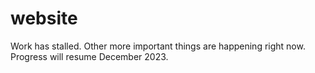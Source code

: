 # website
Work has stalled. Other more important things are happening right now. Progress will resume December 2023.

